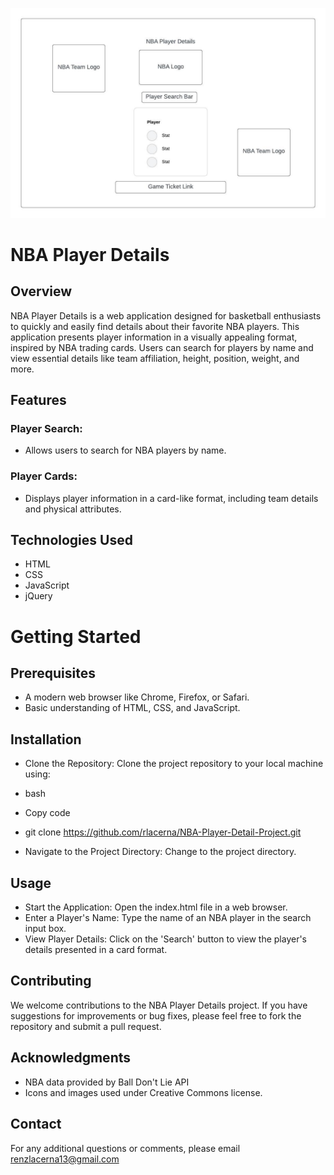 
![Project 1](images/wireframe.jpg)

# NBA Player Details

## Overview

NBA Player Details is a web application designed for basketball enthusiasts to quickly and easily find details about their favorite NBA players. This application presents player information in a visually appealing format, inspired by NBA trading cards. Users can search for players by name and view essential details like team affiliation, height, position, weight, and more.

## Features

### Player Search:
* Allows users to search for NBA players by name.
### Player Cards: 
* Displays player information in a card-like format, including team details and physical attributes.

## Technologies Used

* HTML
* CSS
* JavaScript
* jQuery

# Getting Started
## Prerequisites
* A modern web browser like Chrome, Firefox, or Safari.
* Basic understanding of HTML, CSS, and JavaScript.

## Installation
* Clone the Repository: Clone the project repository to your local machine using:

* bash
* Copy code
* git clone https://github.com/rlacerna/NBA-Player-Detail-Project.git
* Navigate to the Project Directory: Change to the project directory.

## Usage
* Start the Application: Open the index.html file in a web browser.
* Enter a Player's Name: Type the name of an NBA player in the search input box.
* View Player Details: Click on the 'Search' button to view the player's details presented in a card format.

## Contributing
We welcome contributions to the NBA Player Details project. If you have suggestions for improvements or bug fixes, please feel free to fork the repository and submit a pull request.

## Acknowledgments
* NBA data provided by Ball Don't Lie API
* Icons and images used under Creative Commons license.

## Contact
For any additional questions or comments, please email renzlacerna13@gmail.com

